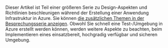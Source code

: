 Dieser Artikel ist Teil einer größeren Serie zu Design-Aspekten und Richtlinien beschleunigen während der Erstellung einer Anwendung Infrastruktur in Azure. Sie können [die zusätzlichen Themen in der Besprechungsserie anzeigen](#next-steps). Obwohl Sie schnell eine Test-/Umgebung in Azure erstellt werden können, werden weitere Aspekte zu beachten, beim Implementieren eines einsatzbereit, hochgradig verfügbar und sicheren Umgebung.